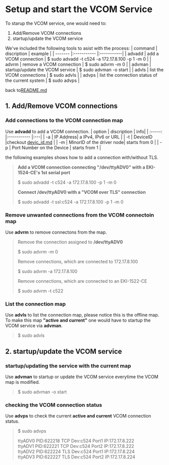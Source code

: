# Setup and start the VCOM Service
To starup the VCOM service, one would need to:
1. Add/Remove VCOM connections
2. startup/update the VCOM service

We've included the following tools to asist with the process:
| command | discription | example |
| ------- |:----------- |:-----------|
| advadd | add a VCOM connection | $ sudo advadd -t c524 -a 172.17.8.100 -p 1 -m 0 |
| advrm | remove a VCOM connection | $ sudo advrm -m 0 |
| advman | startup/update the VCOM service | $ sudo advman -o start |
| advls | list the VCOM connections | $ sudo advls |
| advps | list the connection status of the current system |  $ sudo advps |

back to[README.md](../README.md)

## 1. Add/Remove VCOM connections

### Add connections to the VCOM connection map
Use **advadd** to add a VCOM connection.
| option | discription | info|
| :-----: |:----------- |:---|
| -a | IP Address| a IPv4, IPv6 or URL |
| -t | DeviceID |checkout [devic_id.md](doc/device_id.md) |
| -m | MinorID of the driver node| starts from 0 |
| -p | Port Number on the Device | starts from 1 |

the following examples shows how to add a connection with/without TLS.
> **Add a VCOM connection connecting "/dev/ttyADV0" with a EKI-1524-CE's 1st serial port**
> 
> $ sudo advadd -t c524 -a 172.17.8.100 -p 1 -m 0
>
>**Connect /dev/ttyADV0 with a "VCOM over TLS" connection**
>
> $ sudo advadd -t ssl:c524 -a 172.17.8.100 -p 1 -m 0

### Remove unwanted connections from the VCOM connectoin map
Use **advrm** to remove connectons from the map.
> Remove the connection assigned to **/dev/ttyADV0**
> 
> $ sudo advrm -m 0
>
>Remove connections, which are connected to 172.17.8.100
>
> $ sudo advrm -a 172.17.8.100
> 
>Remove connections, which are connected to an EKI-1522-CE
>
> $ sudo advrm -t c522

### List the connection map
Use **advls** to list the connection map, please notice this is the offline map.
To make this map **"active and current"** one would have to startup the VCOM service via **advman**.
> $ sudo advls

## 2. startup/update the VCOM service

### startup/updating the service with the current map
Use **advman** to startup or update the VCOM service everytime the VCOM map is modified.
> $ sudo advman -o start

### checking the VCOM connection status
Use **advps** to check the current **active and current** VCOM connection status.
> $ sudo advps
>  
> ttyADV0 PID:622218 TCP Dev:c524 Port1 IP:172.17.8.222  
> ttyADV1 PID:622221 TCP Dev:c524 Port2 IP:172.17.8.222  
> ttyADV2 PID:622224 TLS Dev:c524 Port1 IP:172.17.8.224  
> ttyADV3 PID:622227 TLS Dev:c524 Port2 IP:172.17.8.224  
